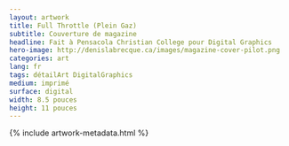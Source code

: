 ```yaml
---
layout: artwork
title: Full Throttle (Plein Gaz)
subtitle: Couverture de magazine
headline: Fait à Pensacola Christian College pour Digital Graphics
hero-image: http://denislabrecque.ca/images/magazine-cover-pilot.png
categories: art
lang: fr
tags: détailArt DigitalGraphics
medium: imprimé
surface: digital
width: 8.5 pouces
height: 11 pouces
---
```

{% include artwork-metadata.html %}
